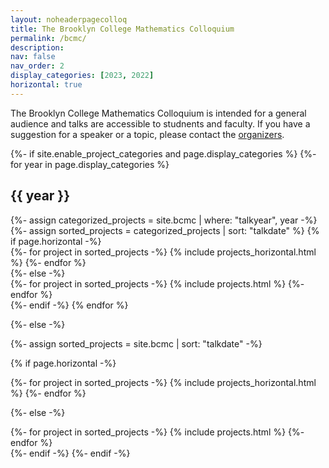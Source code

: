 ```yaml
---
layout: noheaderpagecolloq
title: The Brooklyn College Mathematics Colloquium
permalink: /bcmc/
description: 
nav: false
nav_order: 2
display_categories: [2023, 2022]
horizontal: true
---
```


<!-- pages/projects.md -->
The Brooklyn College Mathematics Colloquium is intended
for a general audience and talks are accessible to studnents
and faculty. If you have a suggestion for a speaker or a
topic, please contact the <a href = "mailto: daniel.ginsberg@brooklyn.cuny.edu">organizers</a>.

<div class="projects">
{%- if site.enable_project_categories and page.display_categories %}
  <!-- Display categorized projects -->
  {%- for year in page.display_categories %}
  <h2 class="category">{{ year }}</h2>
  {%- assign categorized_projects = site.bcmc | where: "talkyear", year -%}
  {%- assign sorted_projects = categorized_projects | sort: "talkdate" %}
  <!-- Generate cards for each project -->
  {% if page.horizontal -%}
  <div class="container">
    <div class="row row-cols-1">
    {%- for project in sorted_projects -%}
      {% include projects_horizontal.html %}
    {%- endfor %}
    </div>
  </div>
  {%- else -%}
  <div class="grid">
    {%- for project in sorted_projects -%}
      {% include projects.html %}
    {%- endfor %}
  </div>
  {%- endif -%}
  {% endfor %}

{%- else -%}
<!-- Display projects without categories -->

  {%- assign sorted_projects = site.bcmc | sort: "talkdate" -%}
  <!-- Generate cards for each project -->
  {% if page.horizontal -%}
  <div class="container">
    <div class="row row-cols-1">
    {%- for project in sorted_projects -%}
      {% include projects_horizontal.html %}
    {%- endfor %}
    </div>
  </div>
  
  {%- else -%}
  <div class="grid">
    {%- for project in sorted_projects -%}
      {% include projects.html %}
    {%- endfor %}
  </div>
  {%- endif -%}
{%- endif -%}
</div>
